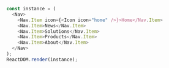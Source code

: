 <!--start-code-->

```js
const instance = (
  <Nav>
    <Nav.Item icon={<Icon icon="home" />}>Home</Nav.Item>
    <Nav.Item>News</Nav.Item>
    <Nav.Item>Solutions</Nav.Item>
    <Nav.Item>Products</Nav.Item>
    <Nav.Item>About</Nav.Item>
  </Nav>
);
ReactDOM.render(instance);
```

<!--end-code-->
